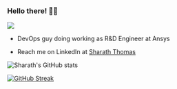 ### Hello there! 🧔🏼

![](https://komarev.com/ghpvc/?username=thesct22&color=brightgreen)

- DevOps guy doing working as R&D Engineer at Ansys

- Reach me on LinkedIn at [Sharath Thomas](https://www.linkedin.com/in/sharathct22/)


![Sharath's GitHub stats](https://github-readme-stats.vercel.app/api?username=thesct22)

[![GitHub Streak](https://github-readme-streak-stats.herokuapp.com?user=thesct22&theme=github-dark&fire=DD2727)](https://git.io/streak-stats)

